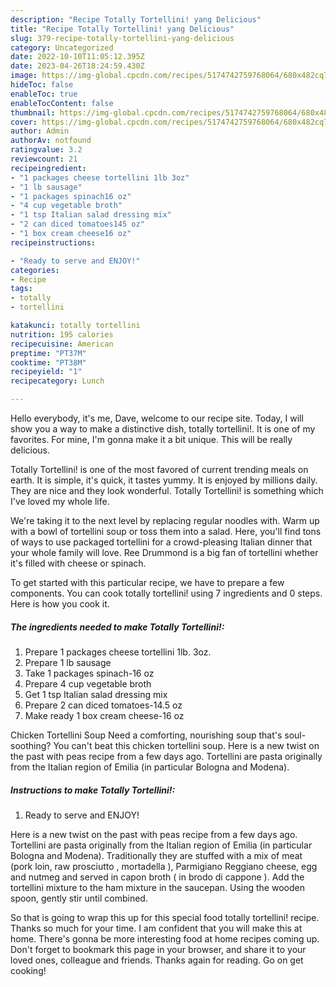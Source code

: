 ```yaml
---
description: "Recipe Totally Tortellini! yang Delicious"
title: "Recipe Totally Tortellini! yang Delicious"
slug: 379-recipe-totally-tortellini-yang-delicious
category: Uncategorized
date: 2022-10-10T11:05:12.395Z
date: 2023-04-26T18:24:59.430Z
image: https://img-global.cpcdn.com/recipes/5174742759768064/680x482cq70/totally-tortellini-recipe-main-photo.jpg
hideToc: false
enableToc: true
enableTocContent: false
thumbnail: https://img-global.cpcdn.com/recipes/5174742759768064/680x482cq70/totally-tortellini-recipe-main-photo.jpg
cover: https://img-global.cpcdn.com/recipes/5174742759768064/680x482cq70/totally-tortellini-recipe-main-photo.jpg
author: Admin
authorAv: notfound
ratingvalue: 3.2
reviewcount: 21
recipeingredient:
- "1 packages cheese tortellini 1lb 3oz"
- "1 lb sausage"
- "1 packages spinach16 oz"
- "4 cup vegetable broth"
- "1 tsp Italian salad dressing mix"
- "2 can diced tomatoes145 oz"
- "1 box cream cheese16 oz"
recipeinstructions:

- "Ready to serve and ENJOY!"
categories:
- Recipe
tags:
- totally
- tortellini

katakunci: totally tortellini 
nutrition: 195 calories
recipecuisine: American
preptime: "PT37M"
cooktime: "PT38M"
recipeyield: "1"
recipecategory: Lunch

---
```



Hello everybody, it's me, Dave, welcome to our recipe site. Today, I will show you a way to make a distinctive dish, totally tortellini!. It is one of my favorites. For mine, I'm gonna make it a bit unique. This will be really delicious.

Totally Tortellini! is one of the most favored of current trending meals on earth. It is simple, it's quick, it tastes yummy. It is enjoyed by millions daily. They are nice and they look wonderful. Totally Tortellini! is something which I've loved my whole life.

We&#39;re taking it to the next level by replacing regular noodles with. Warm up with a bowl of tortellini soup or toss them into a salad. Here, you&#39;ll find tons of ways to use packaged tortellini for a crowd-pleasing Italian dinner that your whole family will love. Ree Drummond is a big fan of tortellini whether it&#39;s filled with cheese or spinach.


To get started with this particular recipe, we have to prepare a few components. You can cook totally tortellini! using 7 ingredients and 0 steps. Here is how you cook it.

<!--inarticleads1-->

##### The ingredients needed to make Totally Tortellini!:

1. Prepare 1 packages cheese tortellini 1lb. 3oz.
1. Prepare 1 lb sausage
1. Take 1 packages spinach-16 oz
1. Prepare 4 cup vegetable broth
1. Get 1 tsp Italian salad dressing mix
1. Prepare 2 can diced tomatoes-14.5 oz
1. Make ready 1 box cream cheese-16 oz


Chicken Tortellini Soup Need a comforting, nourishing soup that&#39;s soul-soothing? You can&#39;t beat this chicken tortellini soup. Here is a new twist on the past with peas recipe from a few days ago. Tortellini are pasta originally from the Italian region of Emilia (in particular Bologna and Modena). 

<!--inarticleads2-->

##### Instructions to make Totally Tortellini!:


1. Ready to serve and ENJOY!

Here is a new twist on the past with peas recipe from a few days ago. Tortellini are pasta originally from the Italian region of Emilia (in particular Bologna and Modena). Traditionally they are stuffed with a mix of meat (pork loin, raw prosciutto , mortadella ), Parmigiano Reggiano cheese, egg and nutmeg and served in capon broth ( in brodo di cappone ). Add the tortellini mixture to the ham mixture in the saucepan. Using the wooden spoon, gently stir until combined. 

So that is going to wrap this up for this special food totally tortellini! recipe. Thanks so much for your time. I am confident that you will make this at home. There's gonna be more interesting food at home recipes coming up. Don't forget to bookmark this page in your browser, and share it to your loved ones, colleague and friends. Thanks again for reading. Go on get cooking!
